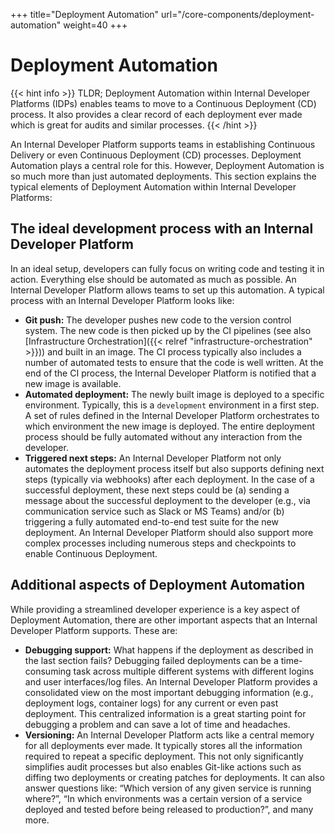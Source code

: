+++
title="Deployment Automation"
url="/core-components/deployment-automation"
weight=40
+++

# Deployment Automation

{{< hint info >}}
TLDR; Deployment Automation within Internal Developer Platforms (IDPs) enables teams to move to a Continuous Deployment (CD) process. It also provides a clear record of each deployment ever made which is great for audits and similar processes.
{{< /hint >}}

An Internal Developer Platform supports teams in establishing Continuous Delivery or even Continuous Deployment (CD) processes. Deployment Automation plays a central role for this. However, Deployment Automation is so much more than just automated deployments. This section explains the typical elements of Deployment Automation within Internal Developer Platforms:

## The ideal development process with an Internal Developer Platform

In an ideal setup, developers can fully focus on writing code and testing it in action. Everything else should be automated as much as possible. An Internal Developer Platform allows teams to set up this automation. A typical process with an Internal Developer Platform looks like:

- **Git push:** The developer pushes new code to the version control system. The new code is then picked up by the CI pipelines (see also [Infrastructure Orchestration]({{< relref "infrastructure-orchestration" >}})) and built in an image. The CI process typically also includes a number of automated tests to ensure that the code is well written. At the end of the CI process, the Internal Developer Platform is notified that a new image is available.
- **Automated deployment:** The newly built image is deployed to a specific environment. Typically, this is a `development` environment in a first step. A set of rules defined in the Internal Developer Platform orchestrates to which environment the new image is deployed. The entire deployment process should be fully automated without any interaction from the developer.
- **Triggered next steps:** An Internal Developer Platform not only automates the deployment process itself but also supports defining next steps (typically via webhooks) after each deployment. In the case of a successful deployment, these next steps could be (a) sending a message about the successful deployment to the developer (e.g., via communication service such as Slack or MS Teams) and/or (b) triggering a fully automated end-to-end test suite for the new deployment. An Internal Developer Platform should also support more complex processes including numerous steps and checkpoints to enable Continuous Deployment.

## Additional aspects of Deployment Automation

While providing a streamlined developer experience is a key aspect of Deployment Automation, there are other important aspects that an Internal Developer Platform supports. These are:

- **Debugging support:** What happens if the deployment as described in the last section fails? Debugging failed deployments can be a time-consuming task across multiple different systems with different logins and user interfaces/log files. An Internal Developer Platform provides a consolidated view on the most important debugging information (e.g., deployment logs, container logs) for any current or even past deployment. This centralized information is a great starting point for debugging a problem and can save a lot of time and headaches.
- **Versioning:** An Internal Developer Platform acts like a central memory for all deployments ever made. It typically stores all the information required to repeat a specific deployment. This not only significantly simplifies audit processes but also enables Git-like actions such as diffing two deployments or creating patches for deployments. It can also answer questions like: “Which version of any given service is running where?”, “In which environments was a certain version of a service deployed and tested before being released to production?”, and many more.
